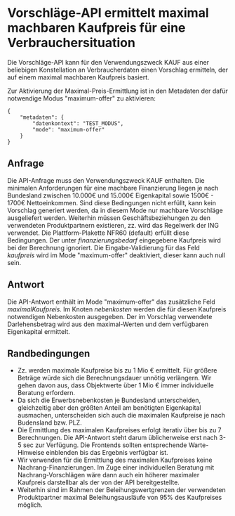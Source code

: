 # Vorschläge-API ermittelt maximal machbaren Kaufpreis für eine Verbrauchersituation

Die Vorschläge-API kann für den Verwendungszweck KAUF aus einer beliebigen Konstellation an Verbraucherdaten einen Vorschlag ermitteln, der auf einem maximal machbaren Kaufpreis basiert. 

Zur Aktivierung der Maximal-Preis-Ermittlung ist in den Metadaten der dafür notwendige Modus "maximum-offer" zu aktivieren:

```
{
    "metadaten": {
        "datenkontext": "TEST_MODUS",
        "mode": "maximum-offer"
    }
}
```

## Anfrage

Die API-Anfrage muss den Verwendungszweck KAUF enthalten. Die minimalen Anforderungen für eine machbare Finanzierung liegen je nach Bundesland zwischen 10.000€ und 15.000€ Eigenkapital sowie 1500€ - 1700€ Nettoeinkommen. Sind diese Bedingungen nicht erfüllt, kann kein Vorschlag generiert werden, da in diesem Mode nur machbare Vorschläge ausgeliefert werden. Weiterhin müssen Geschäftsbeziehungen zu den verwendeten Produktpartnern existieren, zz. wird das Regelwerk der ING verwendet. Die Plattform-Plakette NFR60 (default) erfüllt diese Bedingungen. Der unter _finanzierungsbedarf_ eingegebene Kaufpreis wird bei der Berechnung ignoriert. Die Eingabe-Validierung für das Feld _kaufpreis_ wird im Mode "maximum-offer" deaktiviert, dieser kann auch null sein.

## Antwort

Die API-Antwort enthält im Mode "maximum-offer" das zusätzliche Feld _maximalKaufpreis_. Im Knoten _nebenkosten_ werden die für diesen Kaufpreis notwendigen Nebenkosten ausgegeben. Der im Vorschlag verwendete Darlehensbetrag wird aus den maximal-Werten und dem verfügbaren Eigenkapital ermittelt.

## Randbedingungen

- Zz. werden maximale Kaufpreise bis zu 1 Mio € ermittelt. Für größere Beträge würde sich die Berechnungsdauer unnötig verlängern. Wir gehen davon aus, dass Objektwerte über 1 Mio € immer individuelle Beratung erfordern. 
- Da sich die Erwerbsnebenkosten je Bundesland unterscheiden, gleichzeitig aber den größten Anteil am benötigten Eigenkapital ausmachen, unterscheiden sich auch die maximalen Kaufpreise je nach Budensland bzw. PLZ.
- Die Ermittlung des maximalen Kaufpreises erfolgt iterativ über bis zu 7 Berechnungen. Die API-Antwort steht darum üblicherweise erst nach 3-5 sec zur Verfügung. Die Frontends sollten entsprechende Warte-Hinweise einblenden bis das Ergebnis verfügbar ist.
- Wir verwenden für die Ermittlung des maximalen Kaufpreises keine Nachrang-Finanzierungen. Im Zuge einer individuellen Beratung mit Nachrang-Vorschlägen wäre dann auch ein höherer maximaler Kaufpreis darstellbar als der von der API bereitgestellte.
- Weiterhin sind im Rahmen der Beleihungswertgrenzen der verwendeten Produktpartner maximal Beleihungsausläufe von 95% des Kaufpreises möglich.

